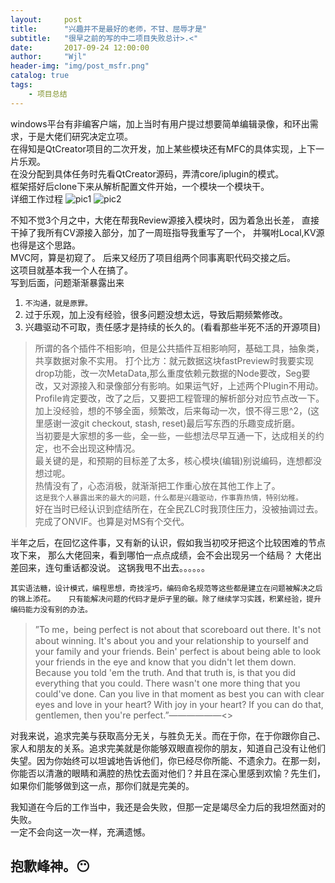 ```yaml
---
layout:     post
title:      "兴趣并不是最好的老师，不甘、屈辱才是"
subtitle:   "很早之前的写的中二项目失败总计>.<"
date:       2017-09-24 12:00:00
author:     "Wjl"
header-img: "img/post_msfr.png"
catalog: true
tags:
    - 项目总结
---
```


windows平台有非编客户端，加上当时有用户提过想要简单编辑录像，和环出需求，于是大佬们研究决定立项。  
在得知是QtCreator项目的二次开发，加上某些模块还有MFC的具体实现，上下一片乐观。  
在没分配到具体任务时先看QtCreator源码，弄清core/iplugin的模式。  
框架搭好后clone下来从解析配置文件开始，一个模块一个模块干。  
详细工作过程
![pic1](https://github.com/halukasama/imghosting/blob/master/post/1609/mediastudio1.png?raw=true)
![pic2](https://github.com/halukasama/imghosting/blob/master/post/1609/mediastudio2.png?raw=true)

不知不觉3个月之中，大佬在帮我Review源接入模块时，因为着急出长差，
直接干掉了我所有CV源接入部分，加了一周班指导我重写了一个，
并嘱咐Local,KV源也得是这个思路。  
MVC阿，算是初窥了。
后来又经历了项目组两个同事离职代码交接之后。  
这项目就基本我一个人在搞了。  
写到后面，问题渐渐暴露出来  
1. `不沟通，就是原罪。` 
2. 过于乐观，加上没有经验，很多问题没想太远，导致后期频繁修改。
3. 兴趣驱动不可取，责任感才是持续的长久的。(看看那些半死不活的开源项目)

> 所谓的各个插件不相影响，但是公共插件互相影响阿，基础工具，抽象类，共享数据对象不实用。 
> 打个比方：就元数据这块fastPreview时我要实现drop功能，改一次MetaData,那么重度依赖元数据的Node要改，Seg要改，又对源接入和录像部分有影响。如果运气好，上述两个Plugin不用动。 
> Profile肯定要改，改了之后，又要把工程管理的解析部分对应节点改一下。  
> 加上没经验，想的不够全面，频繁改，后来每动一次，恨不得三思^2，(这里感谢一波git checkout,  stash, reset)最后写东西的乐趣变成折磨。  
> 当初要是大家想的多一些，全一些，一些想法尽早互通一下，达成相关的约定，也不会出现这种情况。  
> 最关键的是，和预期的目标差了太多，核心模块(编辑)别说编码，连想都没想过呢。  
> 热情没有了，心态消极，就渐渐把工作重心放在其他工作上了。  
> `这是我个人暴露出来的最大的问题，什么都是兴趣驱动，作事靠热情，特别幼稚。`  
> 好在当时已经认识到症结所在，在全民ZLC时我顶住压力，没被抽调过去。  
> 完成了ONVIF。也算是对MS有个交代。  

半年之后，在回忆这件事，又有新的认识，假如我当初咬牙把这个比较困难的节点攻下来，
那么大佬回来，看到哪怕一点点成绩，会不会出现另一个结局？
大佬出差回来，连句重话都没说。
这锅我甩不出去。。。。。。

`其实语法糖，设计模式，编程思想，奇技淫巧，编码命名规范等这些都是建立在问题被解决之后的锦上添花。  
只有能解决问题的代码才是炉子里的碳。除了继续学习实践，积累经验，提升编码能力没有别的办法。`

>”To me，being perfect is not about that scoreboard out there. It's not about winning. It's about you and your relationship to yourself and your family and your friends. Bein' perfect is about being able to look your friends in the eye and know that you didn't let them down. Because you told 'em the truth. And that truth is, is that you did everything that you could. There wasn't one more thing that you could've done. Can you live in that moment as best you can with clear eyes and love in your heart? With joy in your heart? If you can do that, gentlemen, then you're perfect.”——————<<Friend Night Light>>

对我来说，追求完美与获取高分无关，与胜负无关。而在于你，在于你跟你自己、家人和朋友的关系。追求完美就是你能够双眼直视你的朋友，知道自己没有让他们失望。因为你始终可以坦诚地告诉他们，你已经尽你所能、不遗余力。在那一刻，你能否以清澈的眼睛和满腔的热忱去面对他们？并且在深心里感到欢愉？先生们，如果你们能够做到这一点，那你们就是完美的。

我知道在今后的工作当中，我还是会失败，但那一定是竭尽全力后的我坦然面对的失败。  
一定不会向这一次一样，充满遗憾。

抱歉峰神。😶  
------ 
